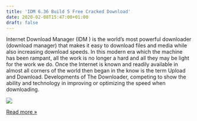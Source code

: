 ```yaml
---
title: 'IDM 6.36 Build 5 Free Cracked Download'
date: 2020-02-08T15:47:00+01:00
draft: false
---
```


Internet Download Manager (IDM ) is the world’s most powerful downloader (download manager) that makes it easy to download files and media while also increasing download speeds. In this modern era which the machine has been rampant, all the work is no longer a hard and all they may be light for the work we do. Once the Internet is known and readily available in almost all corners of the world then began in the know is the term Upload and Download. Developments of The Downloader, competing to show the ability and technology in improving or optimizing the speed when downloading.

[![](https://1.bp.blogspot.com/-YuV2vs8PPfI/XHdb43c-lXI/AAAAAAAAPF8/itqeLbey6nQdvuesJ3mjD767Yp1CT8XgQCPcBGAYYCw/s1600/internet-download-manager.png)](https://1.bp.blogspot.com/-YuV2vs8PPfI/XHdb43c-lXI/AAAAAAAAPF8/itqeLbey6nQdvuesJ3mjD767Yp1CT8XgQCPcBGAYYCw/s1600/internet-download-manager.png)

[Read more »](https://24hsoftwarepc.blogspot.com/2020/02/idm-636-build-5-free-cracked-download.html#more)